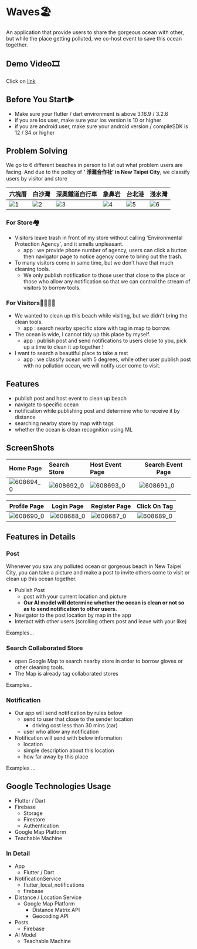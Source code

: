 # Waves🏖️
An application that provide users to share the gorgeous ocean with other,
but while the place getting polluted, we co-host event to save this ocean together.

## Demo Video🎞️
Click on [link](https://)

## Before You Start▶️
- Make sure your flutter / dart environment is above 3.16.9 / 3.2.6
- if you are Ios user, make sure your ios version is 10 or higher
- if you are android user, make sure your android version / compileSDK is 12 / 34 or higher

## Problem Solving
We go to 6 different beaches in person to list out what problem users are facing.
And due to the policy of **'
淨灘合作社' in New Taipei City**, we classify users by visitor and store



| 六塊厝 | 白沙灣 | 深奧鐵道自行車 |象鼻岩|台北港|淺水灣|
| -------- | -------- | -------- |-------- |-------- |-------- |
|![1](https://github.com/vcy-waves/waves/blob/main/readme%20photo/six.jpg?raw=true)|![2](https://raw.githubusercontent.com/vcy-waves/waves/main/readme%20photo/bay.jpg)|![3](https://github.com/vcy-waves/waves/blob/main/readme%20photo/shen.jpg?raw=true)|![4](https://github.com/vcy-waves/waves/blob/main/readme%20photo/beee.jpg?raw=true)|![5](https://github.com/vcy-waves/waves/blob/main/readme%20photo/taipei%20port.jpg?raw=true)|![6](https://github.com/vcy-waves/waves/blob/main/readme%20photo/chien.jpg?raw=true)





### For Store🏘️
- Visitors leave trash in front of my store without calling 'Environmental Protection Agency', and it smells unpleasant.
  - app : we provide phone number of agency, users can click a button then navigator page to notice agency come to bring out the trash.
- To many visitors come in same time, but we don't have that much cleaning tools.
  - We only publish notification to those user that close to the place or those who allow any notification so that we can control the stream of visitors to borrow tools.

### For Visitors👨‍👩‍👧‍👦
- We wanted to clean up this beach while visiting, but we didn't bring the clean tools.
  - app : search nearby specific store with tag in map to borrow.
- The ocean is wide, I cannot tidy up this place by myself.
  - app : publish post and send notifications to users close to you, pick up a time to clean it up together !
- I want to search a beautiful place to take a rest
  - app : we classify ocean with 5 degrees, while other user publish post with no pollution ocean, we will notify user come to visit.



## Features
- publish post and host event to clean up beach
- navigate to specific ocean
- notification while publishing post and determine who to receive it by distance
- searching nearby store by map with tags
- whether the ocean is clean recognition using ML

## ScreenShots


| Home Page                                             | Search Store                                          | Host Event Page                                       | Search Event Page                                     |
|:----------------------------------------------------- |:----------------------------------------------------- |:----------------------------------------------------- | ----------------------------------------------------- |
| ![608694_0](https://github.com/vcy-waves/waves/blob/main/readme%20photo/homepage.jpg?raw=true) | ![608692_0](https://github.com/vcy-waves/waves/blob/main/readme%20photo/postpage.jpg?raw=true) | ![608693_0](https://github.com/vcy-waves/waves/blob/main/readme%20photo/search%20site.jpg?raw=true) | ![608691_0](https://github.com/vcy-waves/waves/blob/main/readme%20photo/search%20post.jpg?raw=true) |

| Profile Page                                          | Login Page                                            | Register Page                                         |                     Click On Tag                      |
| ----------------------------------------------------- | ----------------------------------------------------- |:----------------------------------------------------- |:-----------------------------------------------------:|
| ![608690_0](https://github.com/vcy-waves/waves/blob/main/readme%20photo/profilepage.jpg?raw=true) | ![608688_0](https://github.com/vcy-waves/waves/blob/main/readme%20photo/login.jpg?raw=true) | ![608687_0](https://github.com/vcy-waves/waves/blob/main/readme%20photo/register.jpg?raw=true) | ![608689_0](https://github.com/vcy-waves/waves/blob/main/readme%20photo/clickon.jpg?raw=true) |
## Features in Details




### Post
Whenever you saw any polluted ocean or gorgeous beach in New Taipei City,
you can take a picture and make a post to invite others come to visit or
clean up this ocean together.

- Publish Post
  - post with your current location and picture
  - **Our AI model will determine whether the ocean is clean or not so as to send notification to other users.**
- Navigator to the post location by map in the app
- Interact with other users (scrolling others post and leave with your like)

Examples...

### Search Collaborated Store
- open Google Map to search nearby store in order to borrow gloves or other cleaning tools.
- The Map is already tag collaborated stores

Examples..

### Notification
- Our app will send notification by rules below
  - send to user that close to the sender location
    - driving cost less than 30 mins (car)
  - user who allow any notification
- Notification will send with below information
  - location
  - simple description about this location
  - how far away by this place

Examples ...

## Google Technologies Usage
- Flutter / Dart
- Firebase
  - Storage
  - Firestore
  - Authentication
- Google Map Platform
- Teachable Machine

### In Detail
- App
  - Flutter / Dart
- NotificationService
  - flutter_local_notifications
  - firebase
- Distance / Location Service
  - Google Map Platform
    - Distance Matrix API
    - Geocoding API
- Posts
  - Firebase
- AI Model
  - Teachable Machine